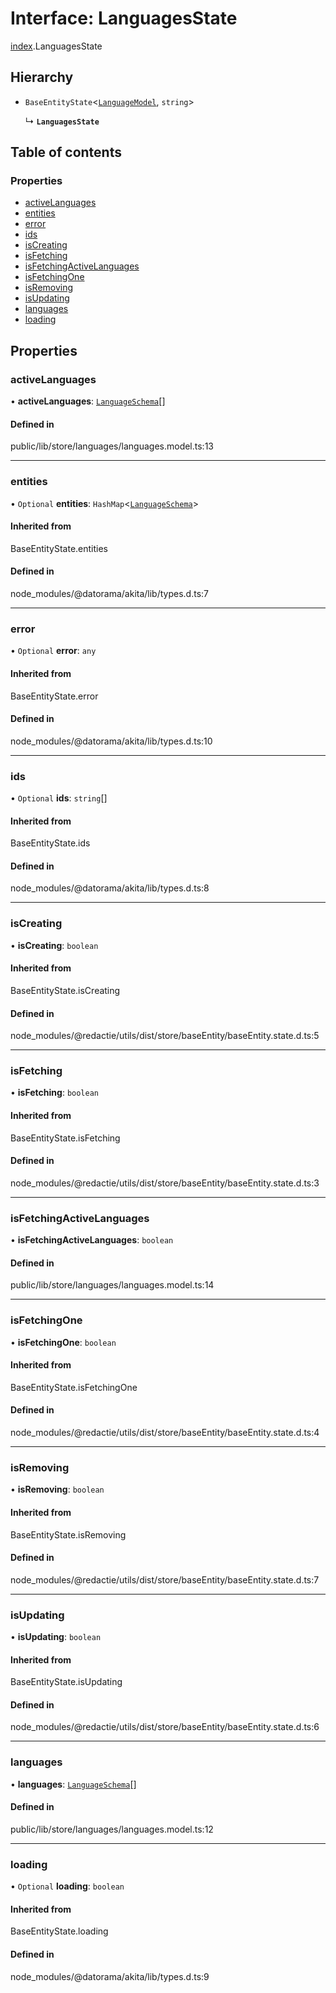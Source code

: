 # Interface: LanguagesState

[index](../wiki/index).LanguagesState

## Hierarchy

- `BaseEntityState`<[`LanguageModel`](../wiki/index#languagemodel-1), `string`\>

  ↳ **`LanguagesState`**

## Table of contents

### Properties

- [activeLanguages](../wiki/index.LanguagesState#activelanguages-1)
- [entities](../wiki/index.LanguagesState#entities-1)
- [error](../wiki/index.LanguagesState#error-1)
- [ids](../wiki/index.LanguagesState#ids-1)
- [isCreating](../wiki/index.LanguagesState#iscreating-1)
- [isFetching](../wiki/index.LanguagesState#isfetching-1)
- [isFetchingActiveLanguages](../wiki/index.LanguagesState#isfetchingactivelanguages-1)
- [isFetchingOne](../wiki/index.LanguagesState#isfetchingone-1)
- [isRemoving](../wiki/index.LanguagesState#isremoving-1)
- [isUpdating](../wiki/index.LanguagesState#isupdating-1)
- [languages](../wiki/index.LanguagesState#languages-1)
- [loading](../wiki/index.LanguagesState#loading-1)

## Properties

### activeLanguages

• **activeLanguages**: [`LanguageSchema`](../wiki/index.LanguageSchema)[]

#### Defined in

public/lib/store/languages/languages.model.ts:13

___

### entities

• `Optional` **entities**: `HashMap`<[`LanguageSchema`](../wiki/index.LanguageSchema)\>

#### Inherited from

BaseEntityState.entities

#### Defined in

node_modules/@datorama/akita/lib/types.d.ts:7

___

### error

• `Optional` **error**: `any`

#### Inherited from

BaseEntityState.error

#### Defined in

node_modules/@datorama/akita/lib/types.d.ts:10

___

### ids

• `Optional` **ids**: `string`[]

#### Inherited from

BaseEntityState.ids

#### Defined in

node_modules/@datorama/akita/lib/types.d.ts:8

___

### isCreating

• **isCreating**: `boolean`

#### Inherited from

BaseEntityState.isCreating

#### Defined in

node_modules/@redactie/utils/dist/store/baseEntity/baseEntity.state.d.ts:5

___

### isFetching

• **isFetching**: `boolean`

#### Inherited from

BaseEntityState.isFetching

#### Defined in

node_modules/@redactie/utils/dist/store/baseEntity/baseEntity.state.d.ts:3

___

### isFetchingActiveLanguages

• **isFetchingActiveLanguages**: `boolean`

#### Defined in

public/lib/store/languages/languages.model.ts:14

___

### isFetchingOne

• **isFetchingOne**: `boolean`

#### Inherited from

BaseEntityState.isFetchingOne

#### Defined in

node_modules/@redactie/utils/dist/store/baseEntity/baseEntity.state.d.ts:4

___

### isRemoving

• **isRemoving**: `boolean`

#### Inherited from

BaseEntityState.isRemoving

#### Defined in

node_modules/@redactie/utils/dist/store/baseEntity/baseEntity.state.d.ts:7

___

### isUpdating

• **isUpdating**: `boolean`

#### Inherited from

BaseEntityState.isUpdating

#### Defined in

node_modules/@redactie/utils/dist/store/baseEntity/baseEntity.state.d.ts:6

___

### languages

• **languages**: [`LanguageSchema`](../wiki/index.LanguageSchema)[]

#### Defined in

public/lib/store/languages/languages.model.ts:12

___

### loading

• `Optional` **loading**: `boolean`

#### Inherited from

BaseEntityState.loading

#### Defined in

node_modules/@datorama/akita/lib/types.d.ts:9
